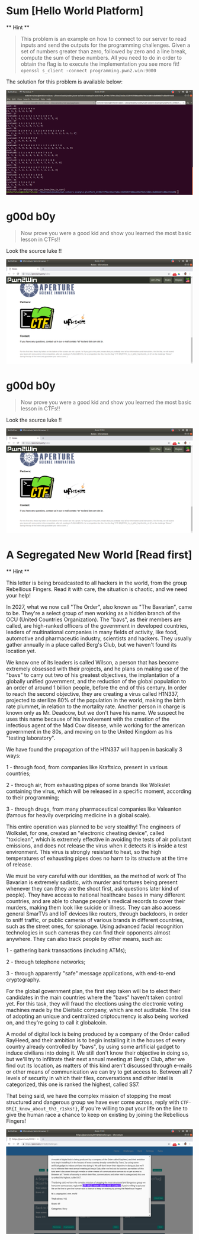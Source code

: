 # Sum [Hello World Platform]


** Hint **

> This problem is an example on how to connect to our server to read inputs and send the outputs for the programming challenges. Given a set of numbers greater than zero, followed by zero and a line break, compute the sum of these numbers. All you need to do in order to obtain the flag is to execute the implementation you see more fit!  ``` openssl s_client -connect programming.pwn2.win:9000 ```

The solution for this problem is available below:


![hello](https://github.com/SkyBulk/pwn2win/blob/master/images/hello.png)

# g00d b0y

> Now prove you were a good kid and show you learned the most basic lesson in CTFs!!

Look the source luke !!

![luke](https://github.com/SkyBulk/pwn2win/blob/master/images/luke.png)



# g00d b0y

> Now prove you were a good kid and show you learned the most basic lesson in CTFs!!

Look the source luke !!

![luke](https://github.com/SkyBulk/pwn2win/blob/master/images/luke.png)

# A Segregated New World [Read first]

** Hint **

This letter is being broadcasted to all hackers in the world, from the group Rebellious Fingers. Read it with care, the situation is chaotic, and we need your help!

In 2027, what we now call "The Order", also known as "The Bavarian", came to be. They're a select group of men working as a hidden branch of the OCU (United Countries Organization). The "bavs", as their members are called, are high-ranked officers of the government in developed countries, leaders of multinational companies in many fields of activity, like food, automotive and pharmaceutic industry, scientists and hackers. They usually gather annually in a place called Berg's Club, but we haven't found its location yet.

We know one of its leaders is called Wilson, a person that has become extremely obsessed with their projects, and he plans on making use of the "bavs" to carry out two of his greatest objectives, the implantation of a globally unified government, and the reduction of the global population to an order of around 1 billion people, before the end of this century. In order to reach the second objective, they are creating a virus called H1N337, projected to sterilize 80% of the population in the world, making the birth rate plummet, in relation to the mortality rate. Another person in charge is known only as Mr. Deadcow, but we don't have his name. We suspect he uses this name because of his involvement with the creation of the infectious agent of the Mad Cow disease, while working for the american government in the 80s, and moving on to the United Kingdom as his "testing laboratory".

We have found the propagation of the H1N337 will happen in basically 3 ways:

1 - through food, from companies like Kraftsico, present in various countries;

2 - through air, from exhausting pipes of some brands like Wolkslet containing the virus, which will be released in a specific moment, according to their programming;

3 - through drugs, from many pharmaceutical companies like Valeanton (famous for heavily overpricing medicine in a global scale).

This entire operation was planned to be very stealthy! The engineers of Wolkslet, for one, created an "electronic cheating device", called "toxiclean", which is extremely effective in avoiding the tests of air pollutant emissions, and does not release the virus when it detects it is inside a test environment. This virus is strongly resistant to heat, so the high temperatures of exhausting pipes does no harm to its structure at the time of release.

We must be very careful with our identities, as the method of work of The Bavarian is extremely sadistic, with murder and tortures being present whenever they can (they are the shoot first, ask questions later kind of people). They have access to national healthcare bases in many different countries, and are able to change people's medical records to cover their murders, making them look like suicide or illness. They can also access general SmarTVs and IoT devices like routers, through backdoors, in order to sniff traffic, or public cameras of various brands in different countries, such as the street ones, for spionage. Using advanced facial recognition technologies in such cameras they can find their opponents almost anywhere. They can also track people by other means, such as:

1 - gathering bank transactions (including ATMs);

2 - through telephone networks;

3 - through apparently "safe" message applications, with end-to-end cryptography.

For the global government plan, the first step taken will be to elect their candidates in the main countries where the "bavs" haven't taken control yet. For this task, they will fraud the elections using the electronic voting machines made by the Dieitalic company, which are not auditable. The idea of adopting an unique and centralized criptocurrency is also being worked on, and they're going to call it globalcoin.

A model of digital lock is being produced by a company of the Order called RayHeed, and their ambition is to begin installing it in the houses of every country already controlled by "bavs", by using some artificial gadget to induce civilians into doing it. We still don't know their objective in doing so, but we'll try to infiltrate their next annual meeting at Berg's Club, after we find out its location, as matters of this kind aren't discussed through e-mails or other means of communication we can try to get access to. Between all 7 levels of security in which their files, conversations and other intel is categorized, this one is ranked the highest, called SS7.

That being said, we have the complex mission of stopping the most structured and dangerous group we have ever come across, reply with ```CTF-BR{I_know_about_th3_r1sks!}```, if you're willing to put your life on the line to give the human race a chance to keep on existing by joining the Rebellious Fingers!

![luke_2](https://github.com/SkyBulk/pwn2win/blob/master/images/luke_2.png)

